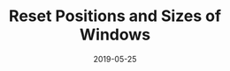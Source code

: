 ---
title: "Reset Positions and Sizes of Windows"
date: 2019-05-25
draft: false
description: "A collection of scripts to reset window sizes and positions for different applications."
tags: ["project", "coding", "util"]
externalUrl: "https://github.com/codeconuts/WinPosReset"
showReadingTime: false
showWordCount: false
showDate: false
---